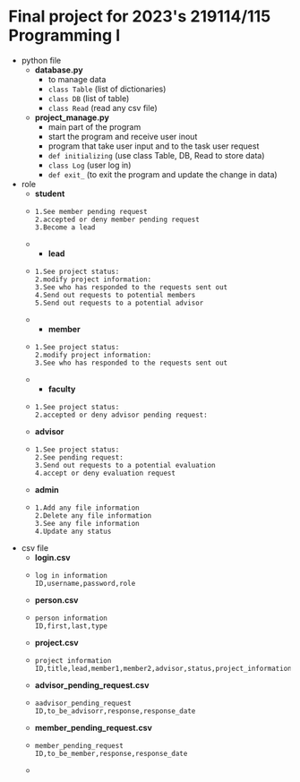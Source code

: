 # Final project for 2023's 219114/115 Programming I
* python file 
  - **database.py**
    - to manage data
    - `class Table` (list of dictionaries)
    - `class DB` (list of table)
    - `class Read` (read any csv file)
  - **project_manage.py**
    - main part of the program
    - start the program and receive user inout
    - program that take user input and to the task user request
    - `def initializing` (use class Table, DB, Read to store data)
    - `class Log` (user log in)
    - `def exit_` (to exit the program and update the change in data)
* role
  - **student**
  -     1.See member pending request
        2.accepted or deny member pending request
        3.Become a lead
  - - **lead**
  -     1.See project status:
        2.modify project information:
        3.See who has responded to the requests sent out
        4.Send out requests to potential members
        5.Send out requests to a potential advisor
  - - **member**
  -     1.See project status: 
        2.modify project information: 
        3.See who has responded to the requests sent out
  - - **faculty**
  -     1.See project status: 
        2.accepted or deny advisor pending request: 
  -  **advisor**
  -     1.See project status: 
        2.See pending request: 
        3.Send out requests to a potential evaluation 
        4.accept or deny evaluation request
  - **admin**
  -     1.Add any file information
        2.Delete any file information
        3.See any file information
        4.Update any status
* csv file
  - **login.csv**
  -     log in information
        ID,username,password,role
  - **person.csv**
  -     person information
        ID,first,last,type
  - **project.csv**
  -     project information
        ID,title,lead,member1,member2,advisor,status,project_information
  - **advisor_pending_request.csv**
  -     aadvisor_pending_request
        ID,to_be_advisorr,response,response_date
  - **member_pending_request.csv**
  -     member_pending_request
        ID,to_be_member,response,response_date
  - 